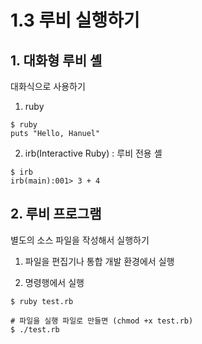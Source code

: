 # 1.3 루비 실행하기

## 1. 대화형 루비 셸
대화식으로 사용하기

1. ruby
```
$ ruby
puts "Hello, Hanuel"
```

2. irb(Interactive Ruby) : 루비 전용 셸

```
$ irb
irb(main):001> 3 + 4
```

## 2. 루비 프로그램
별도의 소스 파일을 작성해서 실행하기

1. 파일을 편집기나 통합 개발 환경에서 실행

2. 명령행에서 실행
```
$ ruby test.rb
```
```
# 파일을 실행 파일로 만들면 (chmod +x test.rb)
$ ./test.rb
```
